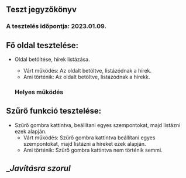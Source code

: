 ## Teszt jegyzőkönyv
### A tesztelés időpontja: 2023.01.09. 
## Fő oldal tesztelése:
 - Oldal betöltése, hírek listázása.
    - Várt működés: Az oldalt betöltve, listázódnak a hírek.
    - Ami történik: Az oldalt betöltve, listázódnak a hírekk.

    ### __Helyes működés__
## Szűrő funkció tesztelése:
 - Szűrő gombra kattintva, beállítani egyes szempontokat, majd listázni ezek alapján.
    - Várt működés: Szűrő gombra kattintva beállítani egyes szempontokat, majd listázni a híreket ezek alapján.
    - Ami történik: Szürő gombra kattintva nem történik semmi.

## __Javításra szorul_
